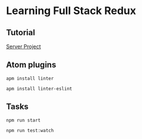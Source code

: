 # Learning Full Stack Redux

## Tutorial

[Server Project](http://teropa.info/blog/2015/09/10/full-stack-redux-tutorial.html)

## Atom plugins

`apm install linter`

`apm install linter-eslint`

## Tasks

`npm run start`

`npm run test:watch`
